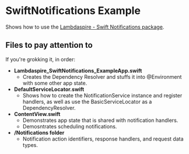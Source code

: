 # SwiftNotifications Example

Shows how to use the [Lambdaspire - Swift Notifications package](https://github.com/Lambdaspire/SwiftNotifications).

## Files to pay attention to

If you're grokking it, in order:

- **Lambdaspire_SwiftNotifications_ExampleApp.swift**
  - Creates the Dependency Resolver and stuffs it into @Environment with some other app state.
- **DefaultServiceLocator.swift**
  - Shows how to create the NotificationService instance and register handlers, as well as use the BasicServiceLocator as a DependencyResolver.
- **ContentView.swift**
  - Demonstrates app state that is shared with notification handlers.
  - Demosntrates scheduling notifications.
- **/Notifications folder**
  - Notification action identifiers, response handlers, and request data types.
